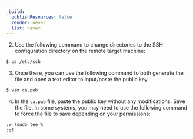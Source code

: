 ```yaml
---
_build:
  publishResources: false
  render: never
  list: never
---
```



2. Use the following command to change directories to the SSH configuration directory on the remote target machine:

  ```sh
  $ cd /etc/ssh
  ```

3. Once there, you can use the following command to both generate the file and open a text editor to input/paste the public key.

  ```sh
  $ vim ca.pub
  ```

4. In the `ca.pub` file, paste the public key without any modifications. Save the file. In some systems, you may need to use the following command to force the file to save depending on your permissions:

  ```bash
  :w !sudo tee %
  :q!
  ```
